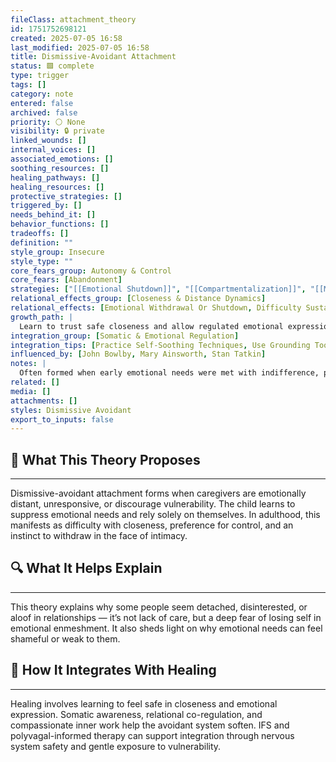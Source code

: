 ```yaml
---
fileClass: attachment_theory
id: 1751752698121
created: 2025-07-05 16:58
last_modified: 2025-07-05 16:58
title: Dismissive-Avoidant Attachment
status: 🟩 complete
type: trigger
tags: []
category: note
entered: false
archived: false
priority: ⚪ None
visibility: 🔒 private
linked_wounds: []
internal_voices: []
associated_emotions: []
soothing_resources: []
healing_pathways: []
healing_resources: []
protective_strategies: []
triggered_by: []
needs_behind_it: []
behavior_functions: []
tradeoffs: []
definition: ""
style_group: Insecure
style_type: ""
core_fears_group: Autonomy & Control
core_fears: [Abandonment]
strategies: ["[[Emotional Shutdown]]", "[[Compartmentalization]]", "[[Masking Vulnerability]]"]
relational_effects_group: [Closeness & Distance Dynamics]
relational_effects: [Emotional Withdrawal Or Shutdown, Difficulty Sustaining Intimacy, Avoiding Conflict Through Detachment, Difficulty Sustaining Intimacy]
growth_path: |
  Learn to trust safe closeness and allow regulated emotional expression in connection.
integration_group: [Somatic & Emotional Regulation]
integration_tips: [Practice Self-Soothing Techniques, Use Grounding Tools During Conflict Or Distance]
influenced_by: [John Bowlby, Mary Ainsworth, Stan Tatkin]
notes: |
  Often formed when early emotional needs were met with indifference, pressure to self-soothe, or emotional dismissal.
related: []
media: []
attachments: []
styles: Dismissive Avoidant
export_to_inputs: false
---
```


## 🧠 What This Theory Proposes
---
Dismissive-avoidant attachment forms when caregivers are emotionally distant, unresponsive, or discourage vulnerability. The child learns to suppress emotional needs and rely solely on themselves. In adulthood, this manifests as difficulty with closeness, preference for control, and an instinct to withdraw in the face of intimacy.

## 🔍 What It Helps Explain
---
This theory explains why some people seem detached, disinterested, or aloof in relationships — it’s not lack of care, but a deep fear of losing self in emotional enmeshment. It also sheds light on why emotional needs can feel shameful or weak to them.

## 🧩 How It Integrates With Healing
---
Healing involves learning to feel safe in closeness and emotional expression. Somatic awareness, relational co-regulation, and compassionate inner work help the avoidant system soften. IFS and polyvagal-informed therapy can support integration through nervous system safety and gentle exposure to vulnerability.
